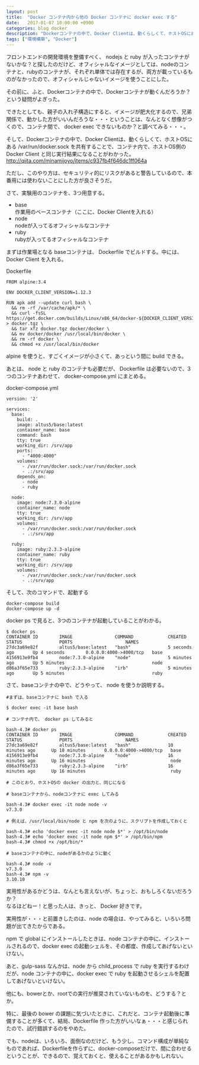 ```yaml
---
layout: post
title:  "Docker コンテナ内から他の Docker コンテナに docker exec する"
date:   2017-01-07 10:00:00 +0900
categories: blog docker
description: "Dockerコンテナの中で、Docker Clientは、動くらしくて、ホストOSにある /var/run/docker.sock を共有することで、コンテナ内で、ホストOS側の Docker Client と同じ実行結果になることがわかった。"
tags: ["環境構築", "Docker"]
---
```

フロントエンドの開発環境を整備すべく、 nodejs と ruby が入ったコンテナがないかな？と探したのだけど、オフィシャルなイメージとしては、nodeのコンテナと、rubyのコンテナが、それぞれ単体では存在するが、両方が載っているものがなかったので、オフィシャルじゃないイメージを使うことにした。

その前に、ふと、Dockerコンテナの中で、Dockerコンテナが動くんだろうか？という疑問がよぎった。

できたとしても、親子の入れ子構造にすると、イメージが肥大化するので、兄弟関係で、動かした方がいいんだろうな・・・ということは、なんとなく想像がつくので、コンテナ間で、 docker exec できないものか？と調べてみる・・・。

そして、Dockerコンテナの中で、Docker Clientは、動くらしくて、ホストOSにある /var/run/docker.sock を共有することで、コンテナ内で、ホストOS側の Docker Client と同じ実行結果になることがわかった。  
<http://qiita.com/minamijoyo/items/c937fb4f646dc1ff064a>

ただし、このやり方は、セキュリティ的にリスクがあると警告しているので、本番用には使わないことにした方が良さそうだ。  

さて、実験用のコンテナを、3つ用意する。
* base  
作業用のベースコンテナ（ここに、Docker Clientを入れる）
* node  
nodeが入ってるオフィシャルなコンテナ
* ruby  
rubyが入ってるオフィシャルなコンテナ

まずは作業場となる baseコンテナは、 Dockerfile でビルドする。中には、Docker Client を入れる。

Dockerfile
```
FROM alpine:3.4

ENV DOCKER_CLIENT_VERSION=1.12.3

RUN apk add --update curl bash \
  && rm -rf /var/cache/apk/* \
  && curl -fsSL https://get.docker.com/builds/Linux/x86_64/docker-${DOCKER_CLIENT_VERSION}.tgz > docker.tgz \
  && tar xfz docker.tgz docker/docker \
  && mv docker/docker /usr/local/bin/docker \
  && rm -rf docker \
  && chmod +x /usr/local/bin/docker

```
alpine を使うと、すごくイメージが小さくて、あっという間に build できる。

あとは、 node と ruby のコンテナも必要だが、 Dockerfile は必要ないので、3つのコンテナあわせて、 docker-compose.yml にまとめる。

docker-compose.yml
```
version: '2'

services:
  base:
    build: .
    image: altus5/base:latest
    container_name: base
    command: bash
    tty: true
    working_dir: /srv/app
    ports:
      - "4000:4000"
    volumes:
      - /var/run/docker.sock:/var/run/docker.sock
      - .:/srv/app
    depends_on:
      - node
      - ruby

  node:
    image: node:7.3.0-alpine
    container_name: node
    tty: true
    working_dir: /srv/app
    volumes:
      - /var/run/docker.sock:/var/run/docker.sock
      - .:/srv/app

  ruby:
    image: ruby:2.3.3-alpine
    container_name: ruby
    tty: true
    working_dir: /srv/app
    volumes:
      - /var/run/docker.sock:/var/run/docker.sock
      - .:/srv/app

```

そして、次のコマンドで、起動する
```
docker-compose build
docker-compose up -d

```

docker ps で見ると、3つのコンテナが起動していることがわかる。
```
$ docker ps
CONTAINER ID        IMAGE                COMMAND             CREATED             STATUS              PORTS                    NAMES
27dc3a69e82f        altus5/base:latest   "bash"              5 seconds ago       Up 4 seconds        0.0.0.0:4000->4000/tcp   base
4156913e9fb4        node:7.3.0-alpine    "node"              5 minutes ago       Up 5 minutes                                 node
d86a3f65e733        ruby:2.3.3-alpine    "irb"               5 minutes ago       Up 5 minutes                                 ruby

```

さて、baseコンテナの中で、どうやって、 node を使うか説明する。
```
#まずは、baseコンテナに bash で入る

$ docker exec -it base bash

# コンテナ内で、 docker ps してみると

bash-4.3# docker ps
CONTAINER ID        IMAGE                COMMAND             CREATED             STATUS              PORTS                    NAMES
27dc3a69e82f        altus5/base:latest   "bash"              10 minutes ago      Up 10 minutes       0.0.0.0:4000->4000/tcp   base
4156913e9fb4        node:7.3.0-alpine    "node"              16 minutes ago      Up 16 minutes                                node
d86a3f65e733        ruby:2.3.3-alpine    "irb"               16 minutes ago      Up 16 minutes                                ruby

# このとおり、ホストOSの docker の出力と、同じになる

# baseコンテナから、nodeコンテナに exec してみる

bash-4.3# docker exec -it node node -v
v7.3.0

# 例えば、/usr/local/bin/node と npm を次のように、スクリプトを作成しておくと

bash-4.3# echo 'docker exec -it node node $*' > /opt/bin/node
bash-4.3# echo 'docker exec -it node npm $*' > /opt/bin/npm
bash-4.3# chmod +x /opt/bin/*

# baseコンテナの中に、nodeがあるかのように動く

bash-4.3# node -v
v7.3.0
bash-4.3# npm -v
3.10.10

```

実用性があるかどうは、なんとも言えないが、ちょっと、おもしろくないだろうか？  
なるほどねー！と思った人は、きっと、 Docker 好きです。

実用性が・・・と前置きしたのは、node の場合は、やってみると、いろいろ問題が出てきたからである。

npm で global にインストールしたときは、node コンテナの中に、インストールされるので、docker exec の起動シェルを、その都度、作成してあげないといけない。

あと、gulp-sass なんかは、node から child_process で ruby を実行するわけだが、node コンテナの中に、docker exec で ruby を起動させるシェルを配置してあげないといけない。

他にも、bowerとか、rootでの実行が推奨されていないものを、どうする？とか。

特に、最後の bower の課題に気づいたときに、これだと、コンテナ起動後に準備することが多くて、結局、Dockerfile 作った方がいいなぁ・・・と感じられたので、試行錯誤するのをやめた。

でも、nodeは、いろいろ、面倒なのだけど、もう少し、コマンド構成が単純なものであれば、Dockerfileを作らずに、docker-composeだけで、間に合わせるということが、できるので、覚えておくと、使えることがあるかもしれない。

